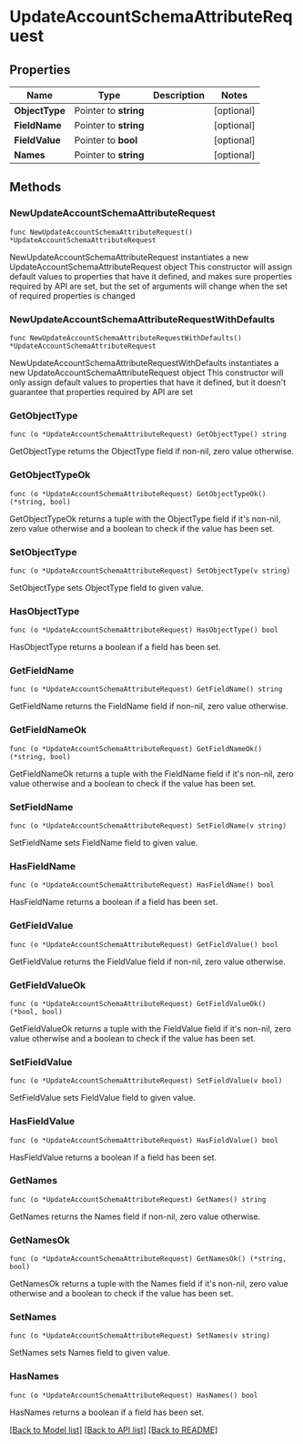 # UpdateAccountSchemaAttributeRequest

## Properties

Name | Type | Description | Notes
------------ | ------------- | ------------- | -------------
**ObjectType** | Pointer to **string** |  | [optional] 
**FieldName** | Pointer to **string** |  | [optional] 
**FieldValue** | Pointer to **bool** |  | [optional] 
**Names** | Pointer to **string** |  | [optional] 

## Methods

### NewUpdateAccountSchemaAttributeRequest

`func NewUpdateAccountSchemaAttributeRequest() *UpdateAccountSchemaAttributeRequest`

NewUpdateAccountSchemaAttributeRequest instantiates a new UpdateAccountSchemaAttributeRequest object
This constructor will assign default values to properties that have it defined,
and makes sure properties required by API are set, but the set of arguments
will change when the set of required properties is changed

### NewUpdateAccountSchemaAttributeRequestWithDefaults

`func NewUpdateAccountSchemaAttributeRequestWithDefaults() *UpdateAccountSchemaAttributeRequest`

NewUpdateAccountSchemaAttributeRequestWithDefaults instantiates a new UpdateAccountSchemaAttributeRequest object
This constructor will only assign default values to properties that have it defined,
but it doesn't guarantee that properties required by API are set

### GetObjectType

`func (o *UpdateAccountSchemaAttributeRequest) GetObjectType() string`

GetObjectType returns the ObjectType field if non-nil, zero value otherwise.

### GetObjectTypeOk

`func (o *UpdateAccountSchemaAttributeRequest) GetObjectTypeOk() (*string, bool)`

GetObjectTypeOk returns a tuple with the ObjectType field if it's non-nil, zero value otherwise
and a boolean to check if the value has been set.

### SetObjectType

`func (o *UpdateAccountSchemaAttributeRequest) SetObjectType(v string)`

SetObjectType sets ObjectType field to given value.

### HasObjectType

`func (o *UpdateAccountSchemaAttributeRequest) HasObjectType() bool`

HasObjectType returns a boolean if a field has been set.

### GetFieldName

`func (o *UpdateAccountSchemaAttributeRequest) GetFieldName() string`

GetFieldName returns the FieldName field if non-nil, zero value otherwise.

### GetFieldNameOk

`func (o *UpdateAccountSchemaAttributeRequest) GetFieldNameOk() (*string, bool)`

GetFieldNameOk returns a tuple with the FieldName field if it's non-nil, zero value otherwise
and a boolean to check if the value has been set.

### SetFieldName

`func (o *UpdateAccountSchemaAttributeRequest) SetFieldName(v string)`

SetFieldName sets FieldName field to given value.

### HasFieldName

`func (o *UpdateAccountSchemaAttributeRequest) HasFieldName() bool`

HasFieldName returns a boolean if a field has been set.

### GetFieldValue

`func (o *UpdateAccountSchemaAttributeRequest) GetFieldValue() bool`

GetFieldValue returns the FieldValue field if non-nil, zero value otherwise.

### GetFieldValueOk

`func (o *UpdateAccountSchemaAttributeRequest) GetFieldValueOk() (*bool, bool)`

GetFieldValueOk returns a tuple with the FieldValue field if it's non-nil, zero value otherwise
and a boolean to check if the value has been set.

### SetFieldValue

`func (o *UpdateAccountSchemaAttributeRequest) SetFieldValue(v bool)`

SetFieldValue sets FieldValue field to given value.

### HasFieldValue

`func (o *UpdateAccountSchemaAttributeRequest) HasFieldValue() bool`

HasFieldValue returns a boolean if a field has been set.

### GetNames

`func (o *UpdateAccountSchemaAttributeRequest) GetNames() string`

GetNames returns the Names field if non-nil, zero value otherwise.

### GetNamesOk

`func (o *UpdateAccountSchemaAttributeRequest) GetNamesOk() (*string, bool)`

GetNamesOk returns a tuple with the Names field if it's non-nil, zero value otherwise
and a boolean to check if the value has been set.

### SetNames

`func (o *UpdateAccountSchemaAttributeRequest) SetNames(v string)`

SetNames sets Names field to given value.

### HasNames

`func (o *UpdateAccountSchemaAttributeRequest) HasNames() bool`

HasNames returns a boolean if a field has been set.


[[Back to Model list]](../README.md#documentation-for-models) [[Back to API list]](../README.md#documentation-for-api-endpoints) [[Back to README]](../README.md)


